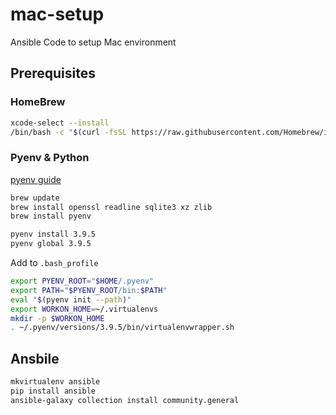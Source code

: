 # mac-setup
Ansible Code to setup Mac environment

## Prerequisites

### HomeBrew

```bash
xcode-select --install
/bin/bash -c "$(curl -fsSL https://raw.githubusercontent.com/Homebrew/install/HEAD/install.sh)"
```

### Pyenv & Python

[pyenv guide](https://opensource.com/article/19/6/python-virtual-environments-mac)

```bash
brew update
brew install openssl readline sqlite3 xz zlib
brew install pyenv

pyenv install 3.9.5
pyenv global 3.9.5
```

Add to `.bash_profile`

```bash
export PYENV_ROOT="$HOME/.pyenv"
export PATH="$PYENV_ROOT/bin:$PATH"
eval "$(pyenv init --path)"
export WORKON_HOME=~/.virtualenvs
mkdir -p $WORKON_HOME
. ~/.pyenv/versions/3.9.5/bin/virtualenvwrapper.sh
```
## Ansbile 

```bash
mkvirtualenv ansible
pip install ansible
ansible-galaxy collection install community.general
```